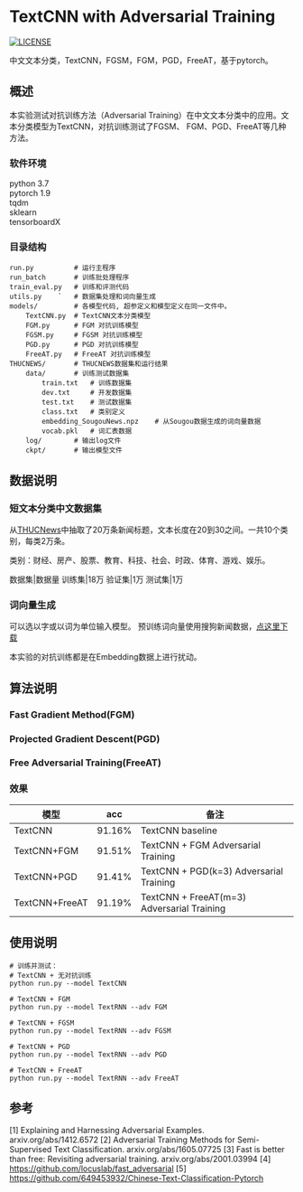 # TextCNN with Adversarial Training
[![LICENSE](https://img.shields.io/badge/license-Anti%20996-blue.svg)](https://github.com/elijahcn/TextCNN-AdversarialTraining/blob/main/LICENSE)

中文文本分类，TextCNN，FGSM，FGM，PGD，FreeAT，基于pytorch。

## 概述
本实验测试对抗训练方法（Adversarial Training）在中文文本分类中的应用。文本分类模型为TextCNN，对抗训练测试了FGSM、 FGM、PGD、FreeAT等几种方法。 

### 软件环境
python 3.7  
pytorch 1.9  
tqdm  
sklearn  
tensorboardX

### 目录结构
    run.py          # 运行主程序
    run_batch       # 训练批处理程序
    train_eval.py   # 训练和评测代码
    utils.py    `   # 数据集处理和词向量生成
    models/         # 各模型代码, 超参定义和模型定义在同一文件中。  
        TextCNN.py  # TextCNN文本分类模型
        FGM.py      # FGM 对抗训练模型
        FGSM.py     # FGSM 对抗训练模型
        PGD.py      # PGD 对抗训练模型
        FreeAT.py   # FreeAT 对抗训练模型
    THUCNEWS/       # THUCNEWS数据集和运行结果
        data/       # 训练测试数据集
            train.txt   # 训练数据集
            dev.txt     # 开发数据集
            test.txt    # 测试数据集
            class.txt   # 类别定义
            embedding_SougouNews.npz    # 从Sougou数据生成的词向量数据
            vocab.pkl   # 词汇表数据
        log/        # 输出log文件
        ckpt/       # 输出模型文件

## 数据说明

### 短文本分类中文数据集
从[THUCNews](http://thuctc.thunlp.org/)中抽取了20万条新闻标题，文本长度在20到30之间。一共10个类别，每类2万条。

类别：财经、房产、股票、教育、科技、社会、时政、体育、游戏、娱乐。

数据集|数据量
训练集|18万
验证集|1万
测试集|1万

### 词向量生成
可以选以字或以词为单位输入模型。
预训练词向量使用搜狗新闻数据，[点这里下载](https://pan.baidu.com/s/14k-9jsspp43ZhMxqPmsWMQ)  

本实验的对抗训练都是在Embedding数据上进行扰动。

## 算法说明

### Fast Gradient Method(FGM)

### Projected Gradient Descent(PGD)

### Free Adversarial Training(FreeAT)

### 效果

模型|acc|备注
--|--|--
TextCNN|91.16%|TextCNN baseline
TextCNN+FGM|91.51%|TextCNN + FGM Adversarial Training 
TextCNN+PGD|91.41%|TextCNN + PGD(k=3) Adversarial Training 
TextCNN+FreeAT|91.19%|TextCNN + FreeAT(m=3) Adversarial Training 


## 使用说明
```
# 训练并测试：
# TextCNN + 无对抗训练
python run.py --model TextCNN

# TextCNN + FGM
python run.py --model TextRNN --adv FGM

# TextCNN + FGSM
python run.py --model TextRNN --adv FGSM

# TextCNN + PGD
python run.py --model TextRNN --adv PGD

# TextCNN + FreeAT
python run.py --model TextRNN --adv FreeAT
```


## 参考
[1] Explaining and Harnessing Adversarial Examples.  arxiv.org/abs/1412.6572
[2] Adversarial Training Methods for Semi-Supervised Text Classification.    arxiv.org/abs/1605.07725
[3] Fast is better than free: Revisiting adversarial training.    arxiv.org/abs/2001.03994
[4] https://github.com/locuslab/fast_adversarial
[5] https://github.com/649453932/Chinese-Text-Classification-Pytorch
